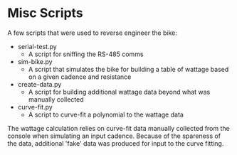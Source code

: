# Misc Scripts
A few scripts that were used to reverse engineer the bike:
* serial-test.py
  * A script for sniffing the RS-485 comms
* sim-bike.py
  * A script that simulates the bike for building a table of wattage based on a given cadence and resistance
* create-data.py
  * A script for building additional wattage data beyond what was manually collected
* curve-fit.py
  * A script to curve-fit a polynomial to the wattage data

The wattage calculation relies on curve-fit data manually collected from the console when simulating an input cadence. Because of the spareness of the data, additional 'fake' data was produced for input to the curve fitting.
